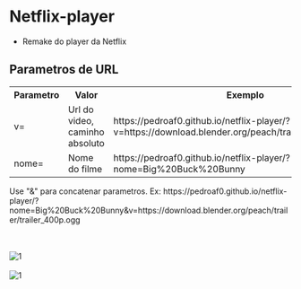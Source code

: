# Netflix-player
- Remake do player da Netflix
## Parametros de URL
<table style="width:100%">
  <tr>
    <th>Parametro</th>
    <th>Valor</th> 
    <th>Exemplo</th>
  </tr>
  <tr>
    <td>v=</td>
    <td>Url do video, <br>caminho absoluto</td>
    <td>https://pedroaf0.github.io/netflix-player/?v=https://download.blender.org/peach/trailer/trailer_400p.ogg</td>
  </tr>
  <tr>
    <td>nome=</td>
    <td>Nome do filme</td>
    <td>https://pedroaf0.github.io/netflix-player/?nome=Big%20Buck%20Bunny</td>
  </tr>
</table>
Use "&" para concatenar parametros. Ex:
https://pedroaf0.github.io/netflix-player/?nome=Big%20Buck%20Bunny&v=https://download.blender.org/peach/trailer/trailer_400p.ogg

<br><br>
![1](https://user-images.githubusercontent.com/54213349/71787399-fdd04800-2ff5-11ea-8064-053b08b10f4f.JPG)
<br><br>
![1](https://user-images.githubusercontent.com/54213349/71787407-1e989d80-2ff6-11ea-992f-0c95f6b87568.JPG)
